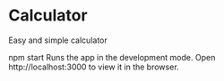 # Calculator
Easy and simple calculator

npm start
Runs the app in the development mode.
Open http://localhost:3000 to view it in the browser.


